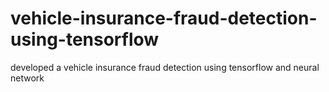 # vehicle-insurance-fraud-detection-using-tensorflow
developed a vehicle insurance fraud detection using tensorflow and neural network
